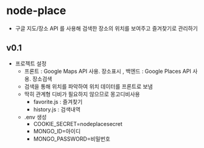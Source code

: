 # node-place
- 구글 지도/장소 API 를 사용해 검색한 장소의 위치를 보여주고 즐겨찾기로 관리하기

## v0.1
- 프로젝트 설정
    - 프론트 : Google Maps API 사용. 장소표시 , 백엔드 : Google Places API 사용. 장소검색
    - 검색을 통해 위치를 파악하여 위치 데이터를 프론트로 보냄
    - 딱히 관계형 디비가 필요하지 않으므로 몽고디비사용
        - favorite.js : 즐겨찾기
        - history.js : 검색내역
    - .env 생성 
        - COOKIE_SECRET=nodeplacesecret
        - MONGO_ID=아이디
        - MONGO_PASSWORD=비밀번호